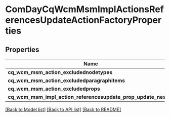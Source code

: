 # ComDayCqWcmMsmImplActionsReferencesUpdateActionFactoryProperties

## Properties
Name | Type | Description | Notes
------------ | ------------- | ------------- | -------------
**cq_wcm_msm_action_excludednodetypes** | [***::models::ConfigNodePropertyArray**](configNodePropertyArray.md) |  | [optional] 
**cq_wcm_msm_action_excludedparagraphitems** | [***::models::ConfigNodePropertyArray**](configNodePropertyArray.md) |  | [optional] 
**cq_wcm_msm_action_excludedprops** | [***::models::ConfigNodePropertyArray**](configNodePropertyArray.md) |  | [optional] 
**cq_wcm_msm_impl_action_referencesupdate_prop_update_nested** | [***::models::ConfigNodePropertyBoolean**](configNodePropertyBoolean.md) |  | [optional] 

[[Back to Model list]](../README.md#documentation-for-models) [[Back to API list]](../README.md#documentation-for-api-endpoints) [[Back to README]](../README.md)


